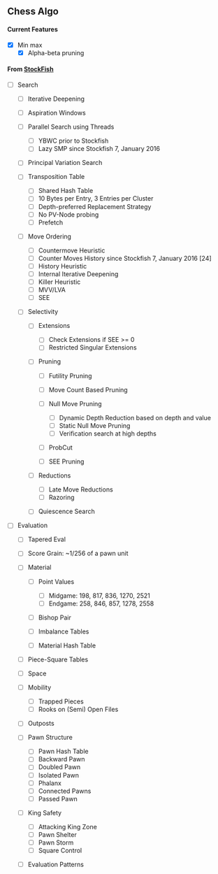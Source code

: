 ## Chess Algo

#### Current Features

- [x] Min max
  - [x] Alpha-beta pruning

#### From [StockFish](https://www.chessprogramming.org/Stockfish#Chess_engine)

- [ ] Search

  - [ ] Iterative Deepening
  - [ ] Aspiration Windows
  - [ ] Parallel Search using Threads
  
    - [ ] YBWC prior to Stockfish 
    - [ ] Lazy SMP since Stockfish 7, January 2016
  - [ ] Principal Variation Search
  - [ ] Transposition Table
  
    - [ ] Shared Hash Table
    - [ ] 10 Bytes per Entry, 3 Entries per Cluster
    - [ ] Depth-preferred Replacement Strategy
    - [ ] No PV-Node probing
    - [ ] Prefetch
  - [ ] Move Ordering
  
    - [ ] Countermove Heuristic
    - [ ] Counter Moves History since Stockfish 7, January 2016 [24]
    - [ ] History Heuristic
    - [ ] Internal Iterative Deepening
    - [ ] Killer Heuristic
    - [ ] MVV/LVA
    - [ ] SEE
  - [ ] Selectivity
  
    - [ ] Extensions
    
      - [ ] Check Extensions if SEE >= 0
      - [ ] Restricted Singular Extensions
    - [ ] Pruning
    
      - [ ] Futility Pruning
      - [ ] Move Count Based Pruning
      - [ ] Null Move Pruning
    
        - [ ] Dynamic Depth Reduction based on depth and value
        - [ ] Static Null Move Pruning
        - [ ] Verification search at high depths
      - [ ] ProbCut
      - [ ] SEE Pruning
    - [ ] Reductions
    
      - [ ] Late Move Reductions
      - [ ] Razoring
    - [ ] Quiescence Search
- [ ] Evaluation

  - [ ] Tapered Eval
  - [ ] Score Grain: ~1/256 of a pawn unit
  - [ ] Material

    - [ ] Point Values

      - [ ] Midgame: 198, 817, 836, 1270, 2521
      - [ ] Endgame: 258, 846, 857, 1278, 2558
    - [ ] Bishop Pair
    - [ ] Imbalance Tables
    - [ ] Material Hash Table
  - [ ] Piece-Square Tables
  - [ ] Space
  - [ ] Mobility

    - [ ] Trapped Pieces
    - [ ] Rooks on (Semi) Open Files
  - [ ] Outposts
  - [ ] Pawn Structure

    - [ ] Pawn Hash Table
    - [ ] Backward Pawn
    - [ ] Doubled Pawn
    - [ ] Isolated Pawn
    - [ ] Phalanx
    - [ ] Connected Pawns
    - [ ] Passed Pawn
  - [ ] King Safety

    - [ ] Attacking King Zone
    - [ ] Pawn Shelter
    - [ ] Pawn Storm
    - [ ] Square Control
  - [ ] Evaluation Patterns
